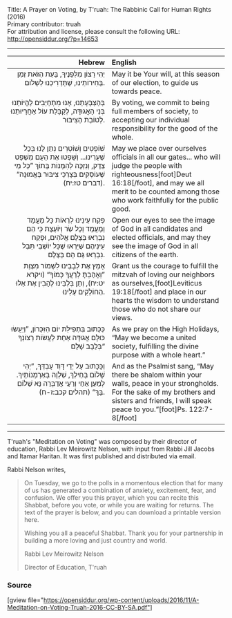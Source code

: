 <html>
<head></head>
<body>
Title: A Prayer on Voting, by T'ruah: The Rabbinic Call for Human Rights (2016)<br />
Primary contributor: truah<br />
For attribution and license, please consult the following URL: <a href="http://opensiddur.org/?p=14653">http://opensiddur.org/?p=14653</a>
<p />
<hr />

<table style="margin-left: auto;margin-right: auto;" class="draggable">
<thead><tr><th id="x" style="text-align: right;">Hebrew</th><th style="text-align: left;">English</th></tr></thead>
<tbody>
<tr><td style="vertical-align:top;" width="46%">
<div class="liturgy" style="text-align: right;"><span lang="he">
יְהִי רָצוֹן מִלְּפָנֶיךָ, 
בָּעֵת הַזֹּאת זְמַן בְּחִירוֹתֵינוּ, 
שֶׁתָּדְרִיכֵנוּ לְשָׁלוֹם.
</span></div></td>

<td style="vertical-align:top;" width="53%"><div class="english">
May it be Your will, 
at this season of our election, 
to guide us towards peace.
</div></td>
</tr>


<tr><td style="vertical-align:top;" width="46%">
<div class="liturgy" style="text-align: right;"><span lang="he">
בְּהַצְבָּעָתֵנוּ, 
אָנוּ מִתְחַיְּבִים לֶהֱיוֹתֵנוּ בְּנֵי הָאֲגוּדָּה, 
לְקַבָּלַת עוֹל אַחֲרָיוּתֵנוּ לְטוֹבַת הַצִּיבּוּר. 
</span></div></td>

<td style="vertical-align:top;" width="53%"><div class="english">
By voting, 
we commit to being full members of society, 
to accepting our individual responsibility for the good of the whole.
</div></td>
</tr>


<tr><td style="vertical-align:top;" width="46%">
<div class="liturgy" style="text-align: right;"><span lang="he">
שׁוֹפְטִים וְשׁוֹטְרִים נִתֵן לָנוּ בְּכָל שְׁעָרֵינוּ... 
וְשָׁפְטוּ אֶת הָעָם מִשְׁפָּט צֵדֶק, 
וְנִזְכֶּה לְהִמָּנוֹת בְּתוֹךְ ”כָּל מֵי שֶׁעוֹסְקִים בְּצָרְכֵי צִיבּוּר בֶּאֱמוּנָה“ <span class="citation">(דברים טז:יח)</span>. 
</span></div></td>

<td style="vertical-align:top;" width="53%"><div class="english">
 May we place over ourselves officials in all our gates... 
who will judge the people with righteousness[foot]Deut 16:18[/foot], 
and may we all merit to be counted among those who work faithfully for the public good.
</div></td>
</tr>


<tr><td style="vertical-align:top;" width="46%">
<div class="liturgy" style="text-align: right;"><span lang="he">
פְּקַח עֵינֵינוּ לִרְאוֹת כָּל מָעֳמָד וְמָעֳמָד וְכָל שַׂר וְיוֹעֶצֶת כִּי הֵם נִבְרְאוּ בְּצֶלֶם אֱלֹהִים, 
וּפְקַח עֵינֵיהֶם שֶׁיַּרְאוּ שֶׁכָּל יוֹשְׁבֵי תֵּבֵל נִבְרְאוּ גַּם הֵם בַּצֶּלֶם.
</span></div></td>

<td style="vertical-align:top;" width="53%"><div class="english">
Open our eyes to see the image of God in all candidates and elected officials, 
and may they see the image of God in all citizens of the earth.
</div></td>
</tr>


<tr><td style="vertical-align:top;" width="46%">
<div class="liturgy" style="text-align: right;"><span lang="he">
אָמֵץ אֶת לְבָבֵינוּ לִשְׁמוֹר מִצְוַת ”וְאָהַבְתָּ לְרֵעֲךָ כָּמוֹךָ“ <span class="citation">(ויקרא יט:יח)</span>, 
וְתֵן בְּלִבֵּינוּ לְהָבִין אֶת אֵלּוּ הַחוֹלְקִים עָלִינוּ.
</span></div></td>

<td style="vertical-align:top;" width="53%"><div class="english">
Grant us the courage to fulfill the mitzvah of loving our neighbors as ourselves,[foot]Leviticus 19:18[/foot] 
and place in our hearts the wisdom to understand those who do not share our views.
</div></td>
</tr>


<tr><td style="vertical-align:top;" width="46%">
<div class="liturgy" style="text-align: right;"><span lang="he">
כַּכָּתוּב בִּתְפִילַּת יוֹם הַזִּכָּרוֹן, 
”וְיַעֲשׂוּ כּוּלָּם אֲגוּדָּה אַחַת לַעֲשׂוֹת רְצוֹנְךָ בְּלֵבָב שָׁלֵם“ 
</span></div></td>

<td style="vertical-align:top;" width="53%"><div class="english">
As we pray on the High Holidays, 
“May we become a united society, fulfilling the divine purpose with a whole heart.”
</div></td>
</tr>


<tr><td style="vertical-align:top;" width="46%">
<div class="liturgy" style="text-align: right;"><span lang="he">
וְכָּכָּתוּב עַל יְדֵי דָּוִד עַבְדְּךָ, 
”יְהִי שָׁלוֹם בְּחֵילֵךְ, 
שַׁלְוָה בְּאַרְמְנוֹתָיִךְ. 
לְמַעַן אַחַי וְרֵעָי אֲדַבְּרָה נָּא שָׁלוֹם בָּךְ“ <span class="citation">(תהלים קכב:ז-ח)</span>.
</span></div></td>

<td style="vertical-align:top;" width="53%"><div class="english">
And as the Psalmist sang, 
“May there be shalom within your walls, 
peace in your strongholds. 
For the sake of my brothers and sisters and friends, I will speak peace to you.”[foot]Ps. 122:7-8[/foot]
</div></td>
</tr>

</tbody></table>

<hr/>

T'ruah's "Meditation on Voting" was composed by their director of education, Rabbi Lev Meirowitz Nelson, with input from Rabbi Jill Jacobs and Itamar Haritan. It was first published and distributed via email.

Rabbi Nelson writes,

<blockquote>On Tuesday, we go to the polls in a momentous election that for many of us has generated a combination of anxiety, excitement, fear, and confusion. We offer you this prayer, which you can recite this Shabbat, before you vote, or while you are waiting for returns. The text of the prayer is below, and you can download a printable version here.  

Wishing you all a peaceful Shabbat. Thank you for your partnership in building a more loving and just country and world.

Rabbi Lev Meirowitz Nelson

Director of Education, T'ruah</blockquote>

<h3>Source</h3>

[gview file="https://opensiddur.org/wp-content/uploads/2016/11/A-Meditation-on-Voting-Truah-2016-CC-BY-SA.pdf"]
</body>
</html>
